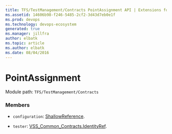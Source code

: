 ```yaml
---
title: TFS/TestManagement/Contracts PointAssignment API | Extensions for Azure DevOps Services
ms.assetid: 14606b98-f246-5485-2cf2-3d43d7eb0e1f
ms.prod: devops
ms.technology: devops-ecosystem
generated: true
ms.manager: jillfra
author: elbatk
ms.topic: article
ms.author: elbatk
ms.date: 08/04/2016
---
```


# PointAssignment

Module path: `TFS/TestManagement/Contracts`


### Members

* `configuration`: [ShallowReference](../../../TFS/TestManagement/Contracts/ShallowReference.md). 

* `tester`: [VSS_Common_Contracts.IdentityRef](../../../VSS/WebApi/Contracts/IdentityRef.md). 

